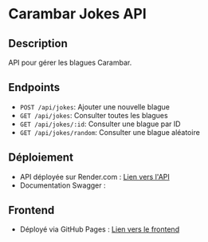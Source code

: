 # Carambar Jokes API

## Description
API pour gérer les blagues Carambar.

## Endpoints
- `POST /api/jokes`: Ajouter une nouvelle blague
- `GET /api/jokes`: Consulter toutes les blagues
- `GET /api/jokes/:id`: Consulter une blague par ID
- `GET /api/jokes/random`: Consulter une blague aléatoire

## Déploiement
- API déployée sur Render.com : [Lien vers l'API](https://carambar-jokes.onrender.com)
- Documentation Swagger : 

## Frontend
- Déployé via GitHub Pages : [Lien vers le frontend](https://marinaraskevich.github.io/carambar-jokes-api/public/index.html)
